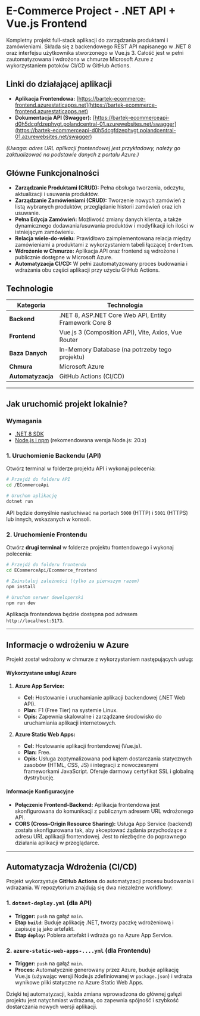 # E-Commerce Project - .NET API + Vue.js Frontend

Kompletny projekt full-stack aplikacji do zarządzania produktami i zamówieniami. Składa się z backendowego REST API napisanego w .NET 8 oraz interfejsu użytkownika stworzonego w Vue.js 3. Całość jest w pełni zautomatyzowana i wdrożona w chmurze Microsoft Azure z wykorzystaniem potoków CI/CD w GitHub Actions.

## Linki do działającej aplikacji

*   **Aplikacja Frontendowa:** [https://bartek-ecommerce-frontend.azurestaticapps.net](https://bartek-ecommerce-frontend.azurestaticapps.net)
*   **Dokumentacja API (Swagger):** [https://bartek-ecommerceapi-d0h5dcgfdzephvgt.polandcentral-01.azurewebsites.net/swagger](https://bartek-ecommerceapi-d0h5dcgfdzephvgt.polandcentral-01.azurewebsites.net/swagger)

*(Uwaga: adres URL aplikacji frontendowej jest przykładowy, należy go zaktualizować na podstawie danych z portalu Azure.)*

## Główne Funkcjonalności

-   **Zarządzanie Produktami (CRUD):** Pełna obsługa tworzenia, odczytu, aktualizacji i usuwania produktów.
-   **Zarządzanie Zamówieniami (CRUD):** Tworzenie nowych zamówień z listą wybranych produktów, przeglądanie historii zamówień oraz ich usuwanie.
-   **Pełna Edycja Zamówień:** Możliwość zmiany danych klienta, a także dynamicznego dodawania/usuwania produktów i modyfikacji ich ilości w istniejącym zamówieniu.
-   **Relacja wiele-do-wielu:** Prawidłowo zaimplementowana relacja między zamówieniami a produktami z wykorzystaniem tabeli łączącej `OrderItem`.
-   **Wdrożenie w Chmurze:** Aplikacja API oraz frontend są wdrożone i publicznie dostępne w Microsoft Azure.
-   **Automatyzacja CI/CD:** W pełni zautomatyzowany proces budowania i wdrażania obu części aplikacji przy użyciu GitHub Actions.

## Technologie

| Kategoria | Technologia |
|-----------|-------------|
| **Backend** | .NET 8, ASP.NET Core Web API, Entity Framework Core 8 |
| **Frontend** | Vue.js 3 (Composition API), Vite, Axios, Vue Router |
| **Baza Danych** | In-Memory Database (na potrzeby tego projektu) |
| **Chmura** | Microsoft Azure |
| **Automatyzacja** | GitHub Actions (CI/CD) |

---

## Jak uruchomić projekt lokalnie?

### Wymagania
-   [.NET 8 SDK](https://dotnet.microsoft.com/en-us/download/dotnet/8.0)
-   [Node.js i npm](https://nodejs.org/en/) (rekomendowana wersja Node.js: 20.x)

### 1. Uruchomienie Backendu (API)

Otwórz terminal w folderze projektu API i wykonaj polecenia:

```bash
# Przejdź do folderu API
cd /ECommerceApi

# Uruchom aplikację
dotnet run
```
API będzie domyślnie nasłuchiwać na portach `5000` (HTTP) i `5001` (HTTPS) lub innych, wskazanych w konsoli.

### 2. Uruchomienie Frontendu

Otwórz **drugi terminal** w folderze projektu frontendowego i wykonaj polecenia:

```bash
# Przejdź do folderu frontendu
cd ECommerceApi/Ecommerce_frontend

# Zainstaluj zależności (tylko za pierwszym razem)
npm install

# Uruchom serwer deweloperski
npm run dev
```
Aplikacja frontendowa będzie dostępna pod adresem `http://localhost:5173`.

---

## Informacje o wdrożeniu w Azure

Projekt został wdrożony w chmurze z wykorzystaniem następujących usług:

#### Wykorzystane usługi Azure
1.  **Azure App Service:**
    -   **Cel:** Hostowanie i uruchamianie aplikacji backendowej (.NET Web API).
    -   **Plan:** F1 (Free Tier) na systemie Linux.
    -   **Opis:** Zapewnia skalowalne i zarządzane środowisko do uruchamiania aplikacji internetowych.

2.  **Azure Static Web Apps:**
    -   **Cel:** Hostowanie aplikacji frontendowej (Vue.js).
    -   **Plan:** Free.
    -   **Opis:** Usługa zoptymalizowana pod kątem dostarczania statycznych zasobów (HTML, CSS, JS) i integracji z nowoczesnymi frameworkami JavaScript. Oferuje darmowy certyfikat SSL i globalną dystrybucję.

#### Informacje Konfiguracyjne
-   **Połączenie Frontend-Backend:** Aplikacja frontendowa jest skonfigurowana do komunikacji z publicznym adresem URL wdrożonego API.
-   **CORS (Cross-Origin Resource Sharing):** Usługa App Service (backend) została skonfigurowana tak, aby akceptować żądania przychodzące z adresu URL aplikacji frontendowej. Jest to niezbędne do poprawnego działania aplikacji w przeglądarce.

---

## Automatyzacja Wdrożenia (CI/CD)

Projekt wykorzystuje **GitHub Actions** do automatyzacji procesu budowania i wdrażania. W repozytorium znajdują się dwa niezależne workflowy:

### 1. `dotnet-deploy.yml` (dla API)
-   **Trigger:** `push` na gałąź `main`.
-   **Etap `build`:** Buduje aplikację .NET, tworzy paczkę wdrożeniową i zapisuje ją jako artefakt.
-   **Etap `deploy`:** Pobiera artefakt i wdraża go na Azure App Service.

### 2. `azure-static-web-apps-....yml` (dla Frontendu)
-   **Trigger:** `push` na gałąź `main`.
-   **Proces:** Automatycznie generowany przez Azure, buduje aplikację Vue.js (używając wersji Node.js zdefiniowanej w `package.json`) i wdraża wynikowe pliki statyczne na Azure Static Web Apps.

Dzięki tej automatyzacji, każda zmiana wprowadzona do głównej gałęzi projektu jest natychmiast wdrażana, co zapewnia spójność i szybkość dostarczania nowych wersji aplikacji.